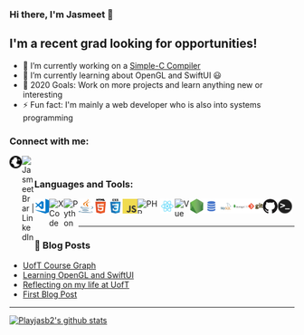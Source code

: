 ### Hi there, I'm Jasmeet 👋

## I'm a recent grad looking for opportunities!

- 🔭 I’m currently working on a [Simple-C Compiler](compiler)
- 🌱 I’m currently learning about OpenGL and SwiftUI 😃
- 🥅 2020 Goals: Work on more projects and learn anything new or interesting
- ⚡ Fun fact: I'm mainly a web developer who is also into systems programming

### Connect with me:

[<img align="left" alt="jasmeetbrar.com" width="22px" src="https://raw.githubusercontent.com/iconic/open-iconic/master/svg/globe.svg" />][website]
[<img align="left" alt="Jasmeet Brar | LinkedIn" width="22px" src="https://cdn.jsdelivr.net/npm/simple-icons@v3/icons/linkedin.svg" />][linkedin]

<br />

### Languages and Tools:

<img align="left" alt="Visual Studio Code" width="26px" src="https://raw.githubusercontent.com/github/explore/80688e429a7d4ef2fca1e82350fe8e3517d3494d/topics/visual-studio-code/visual-studio-code.png" />
<img align="left" alt="XCode" width="26px" src="https://upload.wikimedia.org/wikipedia/commons/1/1e/Xcode_Icon.png" />
<img align="left" alt="Python" width="26px" src="https://upload.wikimedia.org/wikipedia/commons/c/c3/Python-logo-notext.svg" />
<img align="left" alt="Java" width="26px" height="25px" src="https://raw.githubusercontent.com/Playjasb2/Portfolio-Website/master/static/tech/java.svg" />
<img align="left" alt="HTML5" width="26px" src="https://raw.githubusercontent.com/github/explore/80688e429a7d4ef2fca1e82350fe8e3517d3494d/topics/html/html.png" />
<img align="left" alt="CSS3" width="26px" src="https://raw.githubusercontent.com/github/explore/80688e429a7d4ef2fca1e82350fe8e3517d3494d/topics/css/css.png" />
<img align="left" alt="JavaScript" width="26px" src="https://raw.githubusercontent.com/github/explore/80688e429a7d4ef2fca1e82350fe8e3517d3494d/topics/javascript/javascript.png" />
<img align="left" alt="PHP" width="40px" height="26px" src="https://upload.wikimedia.org/wikipedia/commons/2/27/PHP-logo.svg" />
<img align="left" alt="React" width="26px" src="https://raw.githubusercontent.com/github/explore/80688e429a7d4ef2fca1e82350fe8e3517d3494d/topics/react/react.png" />
<img align="left" alt="Vue" width="26px" src="https://upload.wikimedia.org/wikipedia/commons/9/95/Vue.js_Logo_2.svg" />
<img align="left" alt="Node.js" width="26px" src="https://raw.githubusercontent.com/github/explore/80688e429a7d4ef2fca1e82350fe8e3517d3494d/topics/nodejs/nodejs.png" />
<img align="left" alt="SQL" width="26px" src="https://raw.githubusercontent.com/github/explore/80688e429a7d4ef2fca1e82350fe8e3517d3494d/topics/sql/sql.png" />
<img align="left" alt="MySQL" width="26px" src="https://raw.githubusercontent.com/github/explore/80688e429a7d4ef2fca1e82350fe8e3517d3494d/topics/mysql/mysql.png" />
<img align="left" alt="MongoDB" width="26px" src="https://raw.githubusercontent.com/github/explore/80688e429a7d4ef2fca1e82350fe8e3517d3494d/topics/mongodb/mongodb.png" />
<img align="left" alt="Git" width="26px" src="https://raw.githubusercontent.com/github/explore/80688e429a7d4ef2fca1e82350fe8e3517d3494d/topics/git/git.png" />
<img align="left" alt="GitHub" width="26px" src="https://raw.githubusercontent.com/github/explore/78df643247d429f6cc873026c0622819ad797942/topics/github/github.png" />
<img align="left" alt="Terminal" width="26px" src="https://raw.githubusercontent.com/github/explore/80688e429a7d4ef2fca1e82350fe8e3517d3494d/topics/terminal/terminal.png" />

<br />
<br />

---

### 📕 Blog Posts

<!-- BLOG-POST-LIST:START -->
- [UofT Course Graph](https://www.jasmeetbrar.com/posts/uoft-course-graph)
- [Learning OpenGL and SwiftUI](https://www.jasmeetbrar.com/posts/learning-opengl-and-swiftui)
- [Reflecting on my life at UofT](https://www.jasmeetbrar.com/posts/uoft-five-years-reflection)
- [First Blog Post](https://www.jasmeetbrar.com/posts/first-blog-post)
<!-- BLOG-POST-LIST:END -->

---

[![Playjasb2's github stats](https://github-readme-stats.vercel.app/api?username=Playjasb2&show_icons=true&hide_border=true)](https://github.com/anuraghazra/github-readme-stats)

[website]: https://www.jasmeetbrar.com
[linkedin]: https://linkedin.com/in/jasmeetbrar
[compiler]: https://github.com/Playjasb2/Simple-C-Compiler
